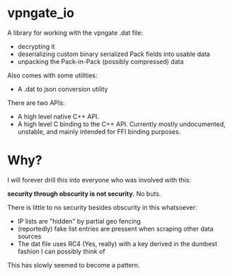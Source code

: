 # vpngate_io

A library for working with the vpngate .dat file:

- decrypting it
- deserializing custom binary serialized Pack fields into usable data
- unpacking the Pack-in-Pack (possibly compressed) data

Also comes with some utilities:
- A .dat to json conversion utility

There are two APIs:
- A high level native C++ API.
- A high level C binding to the C++ API. Currently mostly undocumented, unstable, and mainly intended for FFI binding purposes.

# Why?

I will forever drill this into everyone who was involved with this:

**security through obscurity is not security**. No buts.

There is little to no security besides obscurity in this whatsoever:

- IP lists are "hidden" by partial geo fencing
- (reportedly) fake list entries are pressent when scraping other data sources
- The dat file uses RC4 (Yes, really) with a key derived in the dumbest fashion I can possibly think of

This has slowly seemed to become a pattern.